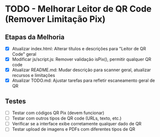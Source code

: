 # TODO - Melhorar Leitor de QR Code (Remover Limitação Pix)

## Etapas da Melhoria
- [x] Atualizar index.html: Alterar títulos e descrições para "Leitor de QR Code" geral
- [x] Modificar js/script.js: Remover validação isPix(), permitir qualquer QR code
- [x] Atualizar README.md: Mudar descrição para scanner geral, atualizar recursos e limitações
- [x] Atualizar TODO.md: Ajustar tarefas para refletir escaneamento geral de QR

## Testes
- [ ] Testar com códigos QR Pix (devem funcionar)
- [ ] Testar com outros tipos de QR code (URLs, texto, etc.)
- [ ] Verificar se a interface exibe corretamente qualquer dado de QR
- [ ] Testar upload de imagens e PDFs com diferentes tipos de QR
